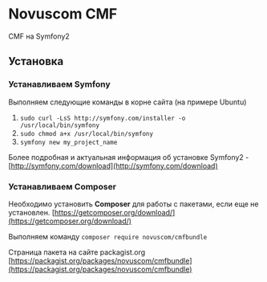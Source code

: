 # Novuscom CMF #

CMF на Symfony2

## Установка ##

### Устанавливаем Symfony ###

Выполняем следующие команды в корне сайта (на примере Ubuntu)

1. `sudo curl -LsS http://symfony.com/installer -o /usr/local/bin/symfony`
2. `sudo chmod a+x /usr/local/bin/symfony`
3. `symfony new my_project_name`

Более подробная и актуальная информация об установке Symfony2 - [http://symfony.com/download](http://symfony.com/download)

### Устанавливаем Composer ###

Необходимо установить **Composer** для работы с пакетами, если еще не установлен. 
[https://getcomposer.org/download/](https://getcomposer.org/download/)

Выполняем команду `composer require novuscom/cmfbundle` 

Страница пакета на сайте packagist.org [https://packagist.org/packages/novuscom/cmfbundle](https://packagist.org/packages/novuscom/cmfbundle)






